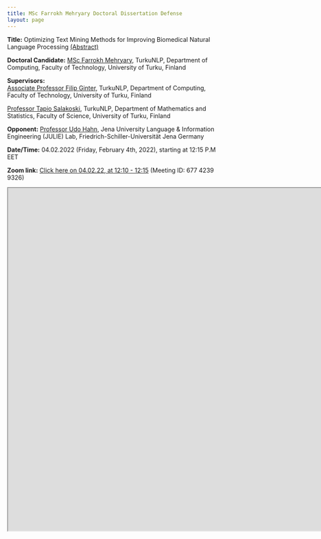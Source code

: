 ```yaml
---
title: MSc Farrokh Mehryary Doctoral Dissertation Defense
layout: page
---
```

**Title:** Optimizing Text Mining Methods for Improving Biomedical Natural Language Processing [(Abstract)](https://www.utupub.fi/handle/10024/153076)

**Doctoral Candidate:** [MSc Farrokh Mehryary](https://research.utu.fi/converis/portal/detail/Person/1099985?auxfun=&lang=en_GB),
TurkuNLP, Department of Computing,
Faculty of Technology, University of Turku, Finland

**Supervisors:**<BR>
[Associate Professor Filip Ginter](https://www.utu.fi/en/people/filip-ginter),
TurkuNLP, Department of Computing,
Faculty of Technology, University of Turku, Finland

[Professor Tapio Salakoski](https://www.utu.fi/en/people/tapio-salakoski),
TurkuNLP, Department of Mathematics and Statistics,
Faculty of Science, University of Turku, Finland

**Opponent:**
[Professor Udo Hahn](https://julielab.de/Staff/Hahn/),
Jena University Language & Information Engineering (JULIE) Lab,
Friedrich-Schiller-Universität Jena Germany

**Date/Time:** 04.02.2022 (Friday, February 4th, 2022), starting at 12:15 P.M EET

**Zoom link:** [Click here on 04.02.22, at 12:10 - 12:15](https://utu.zoom.us/j/67742399326) (Meeting ID: 677 4239 9326)

<iframe src="https://docs.google.com/document/d/e/2PACX-1vTClfGAdqmmykNtX-D-vx1WY7JBXAF9Mz75X0losJtxhtcSv8C-LMMFARGuKb2jkFRJugyaTqgVTwKY/pub?embedded=true" width="1600" height="800"></iframe>
